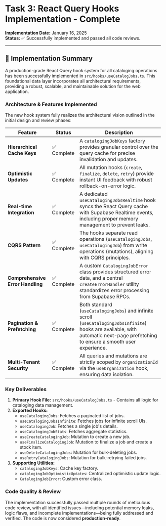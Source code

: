 # Task 3: React Query Hooks Implementation - Complete

**Implementation Date:** January 16, 2025  
**Status:** ✅ Successfully implemented and passed all code reviews.

---

## 🎯 Implementation Summary

A production-grade React Query hook system for all cataloging operations has been successfully implemented in `src/hooks/useCatalogJobs.ts`. This foundational data layer incorporates all architectural requirements, providing a robust, scalable, and maintainable solution for the web application.

### Architecture & Features Implemented

The new hook system fully realizes the architectural vision outlined in the initial design and review phases:

| Feature | Status | Description |
|---|---|---|
| **Hierarchical Cache Keys** | ✅ Complete | A `catalogingJobKeys` factory provides granular control over the query cache for precise invalidation and updates. |
| **Optimistic Updates** | ✅ Complete | All mutation hooks (`create`, `finalize`, `delete`, `retry`) provide instant UI feedback with robust rollback-on-error logic. |
| **Real-time Integration** | ✅ Complete | A dedicated `useCatalogingJobsRealtime` hook syncs the React Query cache with Supabase Realtime events, including proper memory management to prevent leaks. |
| **CQRS Pattern** | ✅ Complete | The hooks separate read operations (`useCatalogingJobs`, `useCatalogingJob`) from write operations (mutations), aligning with CQRS principles. |
| **Comprehensive Error Handling** | ✅ Complete | A custom `CatalogingJobError` class provides structured error data, and a central `createErrorHandler` utility standardizes error processing from Supabase RPCs. |
| **Pagination & Prefetching** | ✅ Complete | Both standard (`useCatalogingJobs`) and infinite scroll (`useCatalogingJobsInfinite`) hooks are available, with automatic next-page prefetching to ensure a smooth user experience. |
| **Multi-Tenant Security** | ✅ Complete | All queries and mutations are strictly scoped by `organizationId` via the `useOrganization` hook, ensuring data isolation. |

### Key Deliverables

1.  **Primary Hook File:** `src/hooks/useCatalogJobs.ts` - Contains all logic for cataloging data management.
2.  **Exported Hooks:**
    *   `useCatalogingJobs`: Fetches a paginated list of jobs.
    *   `useCatalogingJobsInfinite`: Fetches jobs for infinite scroll UIs.
    *   `useCatalogingJob`: Fetches a single job's details.
    *   `useCatalogingJobStats`: Fetches aggregate statistics.
    *   `useCreateCatalogingJob`: Mutation to create a new job.
    *   `useFinalizeCatalogingJob`: Mutation to finalize a job and create a stock item.
    *   `useDeleteCatalogingJobs`: Mutation for bulk-deleting jobs.
    *   `useRetryCatalogingJobs`: Mutation for bulk-retrying failed jobs.
3.  **Supporting Utilities:**
    *   `catalogingJobKeys`: Cache key factory.
    *   `catalogingJobOptimisticUpdates`: Centralized optimistic update logic.
    *   `CatalogingJobError`: Custom error class.

### Code Quality & Review

The implementation successfully passed multiple rounds of meticulous code review, with all identified issues—including potential memory leaks, logic flaws, and incomplete implementations—being fully addressed and verified. The code is now considered **production-ready**. 